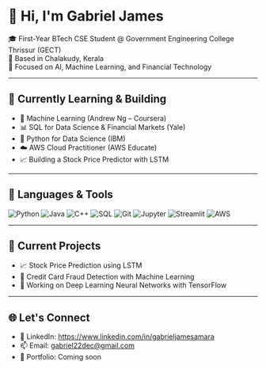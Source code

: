 # 👋 Hi, I'm Gabriel James

🎓 First-Year BTech CSE Student @ Government Engineering College Thrissur (GECT)  
📍 Based in Chalakudy, Kerala  
🎯 Focused on AI, Machine Learning, and Financial Technology

---

## 🌱 Currently Learning & Building

- 🤖 Machine Learning (Andrew Ng – Coursera)
- 📊 SQL for Data Science & Financial Markets (Yale)
- 🧠 Python for Data Science (IBM)
- ☁️ AWS Cloud Practitioner (AWS Educate)
- 📈 Building a Stock Price Predictor with LSTM

---

## 🧰 Languages & Tools

![Python](https://img.shields.io/badge/Python-3776AB?style=for-the-badge&logo=python&logoColor=white)
![Java](https://img.shields.io/badge/Java-ED8B00?style=for-the-badge&logo=openjdk&logoColor=white)
![C++](https://img.shields.io/badge/C++-00599C?style=for-the-badge&logo=cplusplus&logoColor=white)
![SQL](https://img.shields.io/badge/SQL-4479A1?style=for-the-badge&logo=sqlite&logoColor=white)
![Git](https://img.shields.io/badge/Git-F05032?style=for-the-badge&logo=git&logoColor=white)
![Jupyter](https://img.shields.io/badge/Jupyter-F37626?style=for-the-badge&logo=jupyter&logoColor=white)
![Streamlit](https://img.shields.io/badge/Streamlit-FF4B4B?style=for-the-badge&logo=streamlit&logoColor=white)
![AWS](https://img.shields.io/badge/AWS-232F3E?style=for-the-badge&logo=amazon-aws&logoColor=white)

---

## 📌 Current Projects

- 📈 Stock Price Prediction using LSTM
- 🧠 Credit Card Fraud Detection with Machine Learning
- 🧪 Working on Deep Learning Neural Networks with TensorFlow

---

## 🌐 Let's Connect

- 🔗 LinkedIn: https://www.linkedin.com/in/gabrieljamesamara  
- 📫 Email: gabriel22dec@gmail.com  
- 🧠 Portfolio: Coming soon

<!---
gabsgj/gabsgj is a ✨ special ✨ repository because its `README.md` (this file) appears on your GitHub profile.
You can click the Preview link to take a look at your changes.
--->

